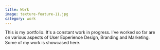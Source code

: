 ```yaml
---
title: Work
image: texture-feature-11.jpg
category: work
---
```

This is my portfolio. It's a constant work in progress. I've worked so far are on various aspects of User Experience Design, Branding and Marketing. Some of my work is showcased here.